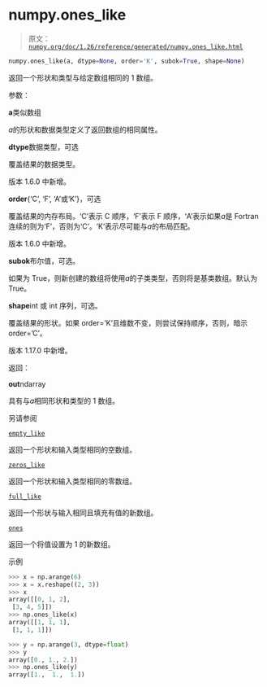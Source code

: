 # numpy.ones_like

> 原文：[`numpy.org/doc/1.26/reference/generated/numpy.ones_like.html`](https://numpy.org/doc/1.26/reference/generated/numpy.ones_like.html)

```py
numpy.ones_like(a, dtype=None, order='K', subok=True, shape=None)
```

返回一个形状和类型与给定数组相同的 1 数组。

参数：

**a**类似数组

*a*的形状和数据类型定义了返回数组的相同属性。

**dtype**数据类型，可选

覆盖结果的数据类型。

版本 1.6.0 中新增。

**order**{‘C’, ‘F’, ‘A’或‘K’}，可选

覆盖结果的内存布局。‘C’表示 C 顺序，‘F’表示 F 顺序，‘A’表示如果*a*是 Fortran 连续的则为‘F’，否则为‘C’。‘K’表示尽可能与*a*的布局匹配。

版本 1.6.0 中新增。

**subok**布尔值，可选。

如果为 True，则新创建的数组将使用*a*的子类类型，否则将是基类数组。默认为 True。

**shape**int 或 int 序列，可选。

覆盖结果的形状。如果 order=’K’且维数不变，则尝试保持顺序，否则，暗示 order=’C’。

版本 1.17.0 中新增。

返回：

**out**ndarray

具有与*a*相同形状和类型的 1 数组。

另请参阅

[`empty_like`](https://numpy.org/doc/1.26/reference/generated/numpy.empty_like.html#numpy.empty_like "numpy.empty_like")

返回一个形状和输入类型相同的空数组。

[`zeros_like`](https://numpy.org/doc/1.26/reference/generated/numpy.zeros_like.html#numpy.zeros_like "numpy.zeros_like")

返回一个形状和输入类型相同的零数组。

[`full_like`](https://numpy.org/doc/1.26/reference/generated/numpy.full_like.html#numpy.full_like "numpy.full_like")

返回一个形状与输入相同且填充有值的新数组。

[`ones`](https://numpy.org/doc/1.26/reference/generated/numpy.ones.html#numpy.ones "numpy.ones")

返回一个将值设置为 1 的新数组。

示例

```py
>>> x = np.arange(6)
>>> x = x.reshape((2, 3))
>>> x
array([[0, 1, 2],
 [3, 4, 5]])
>>> np.ones_like(x)
array([[1, 1, 1],
 [1, 1, 1]]) 
```

```py
>>> y = np.arange(3, dtype=float)
>>> y
array([0., 1., 2.])
>>> np.ones_like(y)
array([1.,  1.,  1.]) 
```
